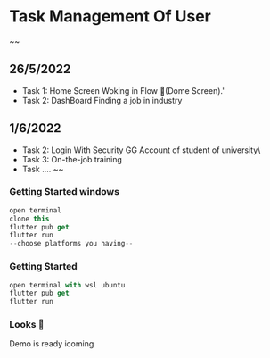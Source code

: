 # Task Management Of User

~~
## 26/5/2022
* Task 1: Home Screen Woking in Flow 🚀(Dome Screen).'
* Task 2: DashBoard Finding a job in industry
## 1/6/2022
* Task 2: Login With Security GG Account of student of university\\
* Task 3: On-the-job training
* Task ....
~~

### Getting Started windows

```dart
open terminal 
clone this
flutter pub get
flutter run 
--choose platforms you having--
```
### Getting Started

```dart
open terminal with wsl ubuntu
flutter pub get
flutter run
```

### Looks 👀

Demo is ready icoming

